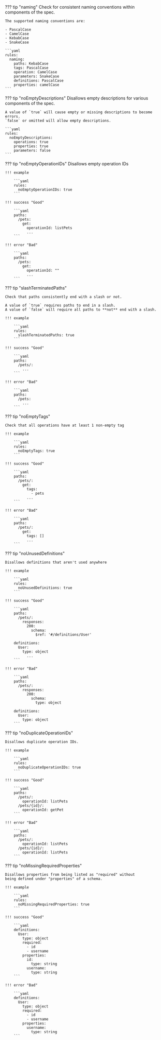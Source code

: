 ??? tip "naming"
    Check for consistent naming conventions within components of the spec.

    The supported naming conventions are:

    - PascalCase
    - CamelCase
    - KebabCase
    - SnakeCase

    ```yaml
    rules:
      naming:
        paths: KebabCase
        tags: PascalCase
        operation: CamelCase
        parameters: SnakeCase
        definitions: PascalCase
        properties: camelCase
    ```

??? tip "noEmptyDescriptions"
    Disallows empty descriptions for various components of the spec.

    A value of `true` will cause empty or missing descriptions to become errors.
    `false` or omitted will allow empty descriptions.

    ```yaml
    rules:
      noEmptyDescriptions:
        operations: true
        properties: true
        parameters: false
    ```


??? tip "noEmptyOperationIDs"
    Disallows empty operation IDs

    !!! example

        ```yaml
        rules:
          noEmptyOperationIDs: true
        ```

    !!! success "Good"

        ```yaml
        paths:
          /pets:
            get:
              operationId: listPets
              ...
        ```

    !!! error "Bad"

        ```yaml
        paths:
          /pets:
            get:
              operationId: ""
              ...
        ```


??? tip "slashTerminatedPaths"

    Check that paths consistently end with a slash or not.

    A value of `true` requires paths to end in a slash.
    A value of `false` will require all paths to **not** end with a slash.

    !!! example

        ```yaml
        rules:
          slashTerminatedPaths: true
        ```

    !!! success "Good"

        ```yaml
        paths:
          /pets/:
            ...
        ```

    !!! error "Bad"

        ```yaml
        paths:
          /pets:
            ...
        ```

??? tip "noEmptyTags"

    Check that all operations have at least 1 non-empty tag

    !!! example

        ```yaml
        rules:
          noEmptyTags: true
        ```

    !!! success "Good"

        ```yaml
        paths:
          /pets/:
            get:
              tags:
                - pets
              ...
        ```

    !!! error "Bad"

        ```yaml
        paths:
          /pets/:
            get:
              tags: []
              ...
        ```

??? tip "noUnusedDefinitions"

    Disallows definitions that aren't used anywhere

    !!! example

        ```yaml
        rules:
          noUnusedDefinitions: true
        ```

    !!! success "Good"

        ```yaml
        paths:
          /pets/:
            responses:
              200:
                schema:
                  $ref: '#/definitions/User'

        definitions:
          User:
            type: object
              ...
        ```

    !!! error "Bad"

        ```yaml
        paths:
          /pets/:
            responses:
              200:
                schema:
                  type: object

        definitions:
          User:
            type: object
        ```

??? tip "noDuplicateOperationIDs"

    Disallows duplicate operation IDs.

    !!! example

        ```yaml
        rules:
          noDuplicateOperationIDs: true
        ```

    !!! success "Good"

        ```yaml
        paths:
          /pets/:
            operationId: listPets
          /pets/{id}/:
            operationId: getPet
        ```

    !!! error "Bad"

        ```yaml
        paths:
          /pets/:
            operationId: listPets
          /pets/{id}/:
            operationId: listPets
        ```

??? tip "noMissingRequiredProperties"

    Disallows properties from being listed as "required" without
    being defined under "properties" of a schema.

    !!! example

        ```yaml
        rules:
          noMissingRequiredProperties: true
        ```

    !!! success "Good"

        ```yaml
        definitions:
          User:
            type: object
            required:
              - id
              - username
            properties:
              id:
                type: string
              username:
                type: string
        ```

    !!! error "Bad"

        ```yaml
        definitions:
          User:
            type: object
            required:
              - id
              - username
            properties:
              username:
                type: string
        ```
